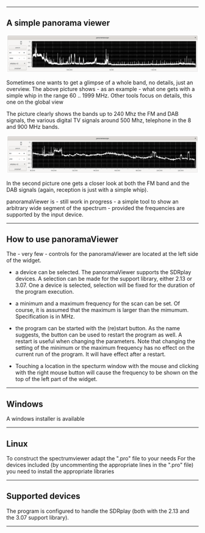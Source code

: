 
---------------------------------------------------------------------
A simple panorama viewer
---------------------------------------------------------------------

![panoramaviewer](/panoramaviewer.png?raw=true)

Sometimes one wants to get a glimpse of a whole band, no details,
just an overview. The above picture shows - as an example - what one gets
with a simple whip in the range 60 .. 1999 MHz. Other tools focus on details,
this one on the global view

The picture clearly shows the bands up to 240 Mhz the FM and DAB signals,
the various digital TV signals around 500 Mhz, telephone in the 8 and 900
MHz bands.

![panoramaviewer](/FM-and-DAB.png?raw=true)

In the second picture one gets a closer look at both the FM band and the
DAB signals (again, reception is just with a simple whip).

panoramaViewer is - still work in progress - a simple tool to show an
arbitrary wide segment of the spectrum - provided the frequencies are
supported by the input device.


--------------------------------------------------------------------------
How to use panoramaViewer
--------------------------------------------------------------------------

The - very few - controls for the panoramaViewer are located
at the left side of the widget.

 * a device can be selected. The panoramaViewer supports the SDRplay devices.
A selection can be made for the support library, either 2.13 or 3.07.
One a device is selected, selection will be fixed for the duration of the
program execution.

 * a minimum and a maximum frequency for the scan can be set. Of course,
it is assumed that the maximum is larger than the mimumum.
Specification is in MHz.

 * the program can be started with the (re)start button. As the name
suggests, the button can be used to restart the program as well.
A restart is useful when changing the parameters. Note that changing 
the setting of the minimum or the maximum frequency has no
effect on the current run of the program. It will have effect after a
restart.

 * Touching a location in the specturm window with the mouse and clicking
with the right mouse button will cause the frequency to be shown on
the top of the left part of the widget.


---------------------------------------------------------------------------
Windows
-----------------------------------------------------------------------------

A windows installer is available

--------------------------------------------------------------------------------
Linux
------------------------------------------------------------------------

To construct the spectrumviewer adapt the ".pro" file to your needs
For the devices included (by uncommenting the appropriate lines
in the ".pro" file) you need to install the appropriate libraries

-----------------------------------------------------------------------
Supported devices
-----------------------------------------------------------------------

The program is configured to handle the SDRplay (both with the 2.13
and the 3.07 support library).

--------------------------------------------------------------------------


